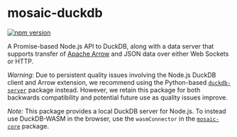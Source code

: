# mosaic-duckdb

[![npm version](https://img.shields.io/npm/v/@uwdata/mosaic-duckdb.svg)](https://www.npmjs.com/package/@uwdata/mosaic-duckdb)

A Promise-based Node.js API to DuckDB, along with a data server that supports transfer of [Apache Arrow](https://arrow.apache.org/) and JSON data over either Web Sockets or HTTP.

_Warning_: Due to persistent quality issues involving the Node.js DuckDB client and Arrow extension, we recommend using the Python-based [`duckdb-server`](https://github.com/uwdata/mosaic/tree/main/packages/server/duckdb-server) package instead. However, we retain this package for both backwards compatibility and potential future use as quality issues improve.

_Note:_ This package provides a local DuckDB server for Node.js. To instead use DuckDB-WASM in the browser, use the `wasmConnector` in the [`mosaic-core`](https://github.com/uwdata/mosaic/tree/main/packages/mosaic/mosaic-core) package.
